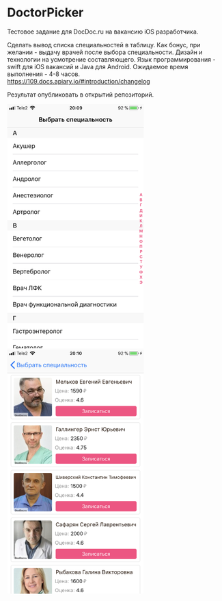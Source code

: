 # DoctorPicker
Тестовое задание для DocDoc.ru на вакансию iOS разработчика.

Сделать вывод списка специальностей в таблицу.
Как бонус, при желании - выдачу врачей после выбора специальности.
Дизайн и технологии на усмотрение составляющего. Язык программирования - swift
для iOS вакансий и Java для Android.
Ожидаемое время выполнения - 4-8 часов.
https://109.docs.apiary.io/#introduction/changelog

Результат опубликовать в открытий репозиторий.

<img src="https://github.com/swcake1/DoctorPicker/raw/master/IMG_7814.PNG" width="320"> <img src="https://github.com/swcake1/DoctorPicker/raw/master/IMG_7815.PNG" width="320">
